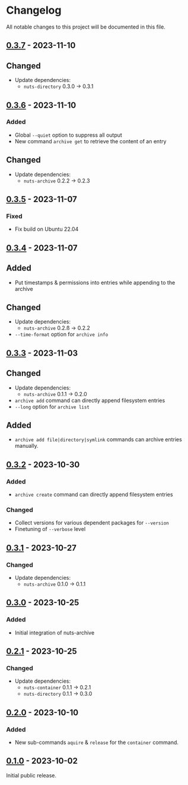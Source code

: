 # Changelog

All notable changes to this project will be documented in this file.

## [0.3.7] - 2023-11-10

## Changed

- Update dependencies:
  * `nuts-directory` 0.3.0 -> 0.3.1

## [0.3.6] - 2023-11-10

### Added

- Global `--quiet` option to suppress all output
- New command `archive get` to retrieve the content of an entry

## Changed

- Update dependencies:
  * `nuts-archive` 0.2.2 -> 0.2.3

## [0.3.5] - 2023-11-07

### Fixed

- Fix build on Ubuntu 22.04

## [0.3.4] - 2023-11-07

## Added

- Put timestamps & permissions into entries while appending to the archive

## Changed

- Update dependencies:
  * `nuts-archive` 0.2.ß -> 0.2.2
- `--time-format` option for `archive info`

## [0.3.3] - 2023-11-03

## Changed

- Update dependencies:
  * `nuts-archive` 0.1.1 -> 0.2.0
- `archive add` command can directly append filesystem entries
- `--long` option for `archive list`

## Added

- `archive add file|directory|symlink` commands can archive entries manually.

## [0.3.2] - 2023-10-30

### Added

- `archive create` command can directly append filesystem entries

### Changed

- Collect versions for various dependent packages for `--version`
- Finetuning of `--verbose` level

## [0.3.1] - 2023-10-27

### Changed

- Update dependencies:
  * `nuts-archive` 0.1.0 -> 0.1.1

## [0.3.0] - 2023-10-25

### Added

- Initial integration of nuts-archive

## [0.2.1] - 2023-10-25

### Changed

- Update dependencies:
  * `nuts-container` 0.1.1 -> 0.2.1
  * `nuts-directory` 0.1.1 -> 0.3.0

## [0.2.0] - 2023-10-10

### Added

- New sub-commands `aquire` & `release` for the `container` command.

## [0.1.0] - 2023-10-02

Initial public release.

[0.1.0]: https://github.com/drobin/nuts-tool/tree/v0.1.0
[0.2.0]: https://github.com/drobin/nuts-tool/tree/v0.2.0
[0.2.1]: https://github.com/drobin/nuts-tool/tree/v0.2.1
[0.3.0]: https://github.com/drobin/nuts-tool/tree/v0.3.0
[0.3.1]: https://github.com/drobin/nuts-tool/tree/v0.3.1
[0.3.2]: https://github.com/drobin/nuts-tool/tree/v0.3.2
[0.3.3]: https://github.com/drobin/nuts-tool/tree/v0.3.3
[0.3.4]: https://github.com/drobin/nuts-tool/tree/v0.3.4
[0.3.5]: https://github.com/drobin/nuts-tool/tree/v0.3.5
[0.3.6]: https://github.com/drobin/nuts-tool/tree/v0.3.6
[0.3.7]: https://github.com/drobin/nuts-tool/tree/v0.3.7
